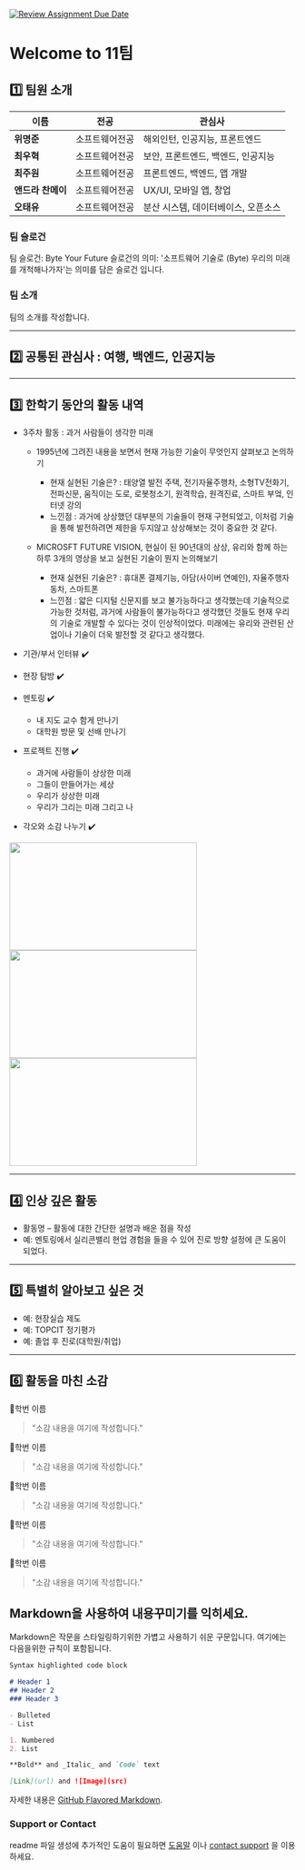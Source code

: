 [![Review Assignment Due Date](https://classroom.github.com/assets/deadline-readme-button-22041afd0340ce965d47ae6ef1cefeee28c7c493a6346c4f15d667ab976d596c.svg)](https://classroom.github.com/a/meKNgBF9)
# Welcome to 11팀

## 1️⃣ 팀원 소개

| **이름** | **전공** | **관심사** |
| --- | --- | --- |
| **위명준** | 소프트웨어전공 | 해외인턴, 인공지능, 프론트엔드 |
| **최우혁** | 소프트웨어전공 | 보안, 프론트엔드, 백엔드, 인공지능 |
| **최주원** | 소프트웨어전공 | 프론트엔드, 백엔드, 앱 개발 |
| **앤드라 찬메이** | 소프트웨어전공 | UX/UI, 모바일 앱, 창업 |
| **오태유** | 소프트웨어전공 | 분산 시스템, 데이터베이스, 오픈소스 |


### 팀 슬로건

팀 슬로건: Byte Your Future
슬로건의 의미: '소프트웨어 기술로 (Byte) 우리의 미래를 개척해나가자'는 의미를 담은 슬로건 입니다.

### 팀 소개

팀의 소개를 작성합니다.

***

## 2️⃣ 공통된 관심사 : 여행, 백엔드, 인공지능

***

## 3️⃣ 한학기 동안의 활동 내역 
- 3주차 활동 : 과거 사람들이 생각한 미래
  - 1995년에 그려진 내용을 보면서 현재 가능한 기술이 무엇인지 살펴보고 논의하기

    - 현재 실현된 기술은? 
      : 태양열 발전 주택, 전기자율주행차, 소형TV전화기, 전파신문, 움직이는 도로, 로봇청소기, 원격학습, 원격진료, 스마트 부엌, 인터넷 강의
    - 느낀점
      : 과거에 상상했던 대부분의 기술들이 현재 구현되었고, 이처럼 기술을 통해 발전하려면 제한을 두지않고 상상해보는 것이 중요한 것 같다.

  - MICROSFT FUTURE VISION, 현실이 된 90년대의 상상, 유리와 함께 하는 하루 3개의 영상을 보고 실현된 기술이 뭔지 논의해보기

    - 현재 실현된 기술은?
      : 휴대폰 결제기능, 아담(사이버 연예인), 자율주행자동차, 스마트폰 
    - 느낀점
      : 얇은 디지털 신문지를 보고 불가능하다고 생각했는데 기술적으로 가능한 것처럼, 과거에 사람들이 불가능하다고 생각했던 것들도 현재 우리의 기술로 개발할 수 있다는 것이 인상적이었다.
        미래에는 유리와 관련된 산업이나 기술이 더욱 발전할 것 같다고 생각했다.

- 기관/부서 인터뷰 ✔️  

- 현장 탐방 ✔️  

- 멘토링 ✔️  
  - 내 지도 교수 함게 만나기
  - 대학원 방문 및 선배 만나기

- 프로젝트 진행 ✔️  
  - 과거에 사람들이 상상한 미래
  - 그들이 만들어가는 세상
  - 우리가 상상한 미래
  - 우리가 그리는 미래 그리고 나

- 각오와 소감 나누기 ✔️  


<!-- 활동 사진 추가 예시 -->
<img src="https://pixnio.com/free-images/2017/08/14/2017-08-14-13-09-09-960x651.jpg?text=활동사진1" width="330" height="190"/>
<img src="https://pixnio.com/free-images/2017/08/14/2017-08-14-20-51-02-960x640.jpg?text=활동사진2" width="330" height="190"/>
<img src="https://pixnio.com/free-images/2017/08/15/2017-08-15-10-05-39-960x640.jpg?text=활동사진3" width="330" height="190"/>

***

## 4️⃣ 인상 깊은 활동

- 활동명 – 활동에 대한 간단한 설명과 배운 점을 작성  
- 예: 멘토링에서 실리콘밸리 현업 경험을 들을 수 있어 진로 방향 설정에 큰 도움이 되었다.  

***

## 5️⃣ 특별히 알아보고 싶은 것
- 예: 현장실습 제도
- 예: TOPCIT 정기평가
- 예: 졸업 후 진로(대학원/취업)

***

## 6️⃣ 활동을 마친 소감

🔗학번 이름  
> "소감 내용을 여기에 작성합니다."

🔗학번 이름  
> "소감 내용을 여기에 작성합니다."

🔗학번 이름  
> "소감 내용을 여기에 작성합니다."

🔗학번 이름  
> "소감 내용을 여기에 작성합니다."

🔗학번 이름  
> "소감 내용을 여기에 작성합니다."


## Markdown을 사용하여 내용꾸미기를 익히세요.

Markdown은 작문을 스타일링하기위한 가볍고 사용하기 쉬운 구문입니다. 여기에는 다음을위한 규칙이 포함됩니다.

```markdown
Syntax highlighted code block

# Header 1
## Header 2
### Header 3

- Bulleted
- List

1. Numbered
2. List

**Bold** and _Italic_ and `Code` text

[Link](url) and ![Image](src)
```

자세한 내용은 [GitHub Flavored Markdown](https://guides.github.com/features/mastering-markdown/).

### Support or Contact

readme 파일 생성에 추가적인 도움이 필요하면 [도움말](https://help.github.com/articles/about-readmes/) 이나 [contact support](https://github.com/contact) 을 이용하세요.

